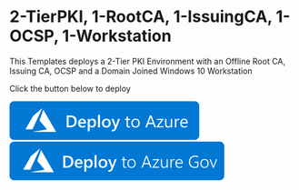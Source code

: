 # 2-TierPKI, 1-RootCA, 1-IssuingCA, 1-OCSP, 1-Workstation

This Templates deploys a 2-Tier PKI Environment with an Offline Root CA, Issuing CA, OCSP and a Domain Joined Windows 10 Workstation

Click the button below to deploy

[![Deploy To Azure](https://raw.githubusercontent.com/Azure/azure-quickstart-templates/master/1-CONTRIBUTION-GUIDE/images/deploytoazure.svg?sanitize=true)](https://portal.azure.com/#create/Microsoft.Template/uri/https%3A%2F%2Fraw.githubusercontent.com%2Felliottfieldsjr%2FKillerHomeLab%2Fmaster%2FPKI_2-Tier_CA_With_OCSP_1-Workstation%2Fazuredeploy.json)
[![Deploy To Azure US Gov](https://raw.githubusercontent.com/Azure/azure-quickstart-templates/master/1-CONTRIBUTION-GUIDE/images/deploytoazuregov.svg?sanitize=true)](https://portal.azure.us/#create/Microsoft.Template/uri/https%3A%2F%2Fraw.githubusercontent.com%2Felliottfieldsjr%2FKillerHomeLab%2Fmaster%2FPKI_2-Tier_CA_With_OCSP_1-Workstation%2Fazuredeploy.json)

